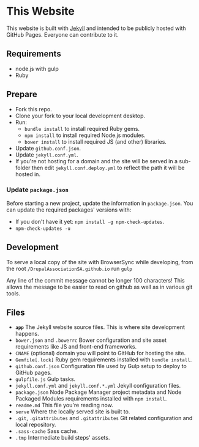 # This Website

This website is built with [Jekyll](http://jekyllrb.com) and intended to be
publicly hosted with GitHub Pages. Everyone can contribute to it.

## Requirements

* node.js with gulp
* Ruby

## Prepare

* Fork this repo.
* Clone your fork to your local development desktop.
* Run:
  * ```bundle install``` to install required Ruby gems.
  * ```npm install``` to install required Node.js modules.
  * ```bower install``` to install required JS (and other) libraries.
* Update ```github.conf.json```.
* Update ```jekyll.conf.yml```.
* If you're not hosting for a domain and the site will be served in a sub-folder
  then edit ```jekyll.conf.deploy.yml``` to reflect the path it will be hosted
  in.

### Update ```package.json```

Before starting a new project, update the information in ```package.json```.
You can update the required packages' versions with:

* If you don't have it yet: ```npm install -g npm-check-updates```.
* ```npm-check-updates -u```

## Development

To serve a local copy of the site with BrowserSync while developing, from the
root ```/DrupalAssociationSA.github.io``` run ```gulp```

Any line of the commit message cannot be longer 100 characters! This allows the
message to be easier to read on github as well as in various git tools.

## Files

* **```app```**
  The Jekyll website source files. This is where site development happens.
* ```bower.json``` and ```.bowerrc```
  Bower configuration and site asset requirements like JS and front-end
  frameworks.
* ```CNAME```
  (optional) domain you will point to GitHub for hosting the site.
* ```Gemfile[.lock]```
  Ruby gem requirements installed with ```bundle install```.
* ```github.conf.json```
  Configuration file used by Gulp setup to deploy to GitHub pages.
* ```gulpfile.js```
  Gulp tasks.
* ```jekyll.conf.yml``` and ```jekyll.conf.*.yml```
  Jekyll configuration files.
* ```package.json```
  Node Package Manager project metadata and Node Packaged Modules requirements
  installed with ```npm install```.
* ```readme.md```
  This file you're reading now.
* ```serve```
  Where the locally served site is built to.
* ```.git```, ```.gitattributes``` and ```.gitattributes```
  Git related configuration and local repository.
* ```.sass-cache```
  Sass cache.
* ```.tmp```
  Intermediate build steps' assets.

